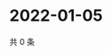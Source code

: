 # 2022-01-05

共 0 条

<!-- BEGIN WEIBO -->
<!-- 最后更新时间 Wed Jan 05 2022 13:15:12 GMT+0800 (China Standard Time) -->

<!-- END WEIBO -->
